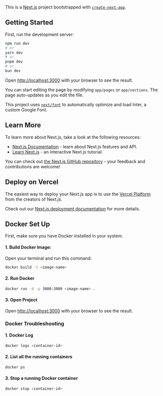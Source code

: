 This is a [Next.js](https://nextjs.org/) project bootstrapped with [`create-next-app`](https://github.com/vercel/next.js/tree/canary/packages/create-next-app).

## Getting Started

First, run the development server:

```bash
npm run dev
# or
yarn dev
# or
pnpm dev
# or
bun dev
```

Open [http://localhost:3000](http://localhost:3000) with your browser to see the result.

You can start editing the page by modifying `app/pages` or `app/sections`. The page auto-updates as you edit the file.

This project uses [`next/font`](https://nextjs.org/docs/basic-features/font-optimization) to automatically optimize and load Inter, a custom Google Font.

## Learn More

To learn more about Next.js, take a look at the following resources:

- [Next.js Documentation](https://nextjs.org/docs) - learn about Next.js features and API.
- [Learn Next.js](https://nextjs.org/learn) - an interactive Next.js tutorial.

You can check out [the Next.js GitHub repository](https://github.com/vercel/next.js/) - your feedback and contributions are welcome!

## Deploy on Vercel

The easiest way to deploy your Next.js app is to use the [Vercel Platform](https://vercel.com/new?utm_medium=default-template&filter=next.js&utm_source=create-next-app&utm_campaign=create-next-app-readme) from the creators of Next.js.

Check out our [Next.js deployment documentation](https://nextjs.org/docs/deployment) for more details.


## Docker Set Up
First, make sure you have Docker installed in your system.

#### 1. Build Docker Image:
Open your terminal and run this command:
```bash
docker build -t <image-name>
```

#### 2. Run Docker
``` bash
docker run -d -p 3000:3000 <image-name> .
```

#### 3. Open Project
Open [http://localhost:3000](http://localhost:3000) with your browser to see the result.

### Docker Troubleshooting
#### 1. Docker Log
``` bash
docker logs <container-id>
```

#### 2. List all the running containers
```bash
docker ps
```

#### 3. Stop a running Docker container
``` bash
docker stop <container-id>
```
